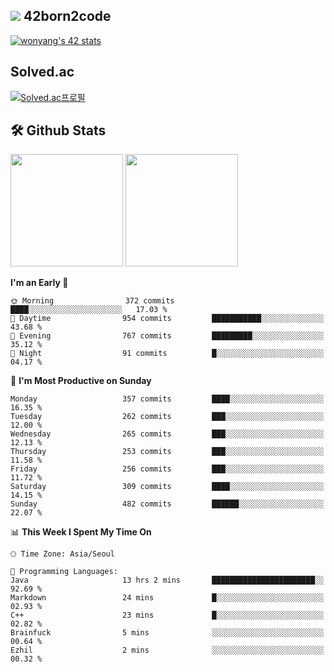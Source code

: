 
## <img src="https://img.shields.io/badge/-000000?style=flat&logo=42&logoColor=white"> 42born2code
[![wonyang's 42 stats](https://badge42.vercel.app/api/v2/cl5nhe5b6007809kydha7ht42/stats?cursusId=21&coalitionId=88)](https://profile.intra.42.fr/users/wonyang)

## Solved.ac
[![Solved.ac프로필](http://mazassumnida.wtf/api/v2/generate_badge?boj=bennyws)](https://solved.ac/bennyws)

## 🛠️ Github Stats
<p>
  <img height="180em" src="https://github-readme-stats-veggie-garden.vercel.app/api?username=gemstoneyang&show_icons=true&include_all_commits=true&bg_color=30,e96443,904e95&title_color=fff&text_color=fff">
  <img height="180em" src="https://github-readme-stats-veggie-garden.vercel.app/api/top-langs/?username=gemstoneyang&layout=compact&bg_color=30,e96443,904e95&title_color=fff&text_color=fff">
</p>

<!--START_SECTION:waka-->
**I'm an Early 🐤** 

```text
🌞 Morning                372 commits         ████░░░░░░░░░░░░░░░░░░░░░   17.03 % 
🌆 Daytime                954 commits         ███████████░░░░░░░░░░░░░░   43.68 % 
🌃 Evening                767 commits         █████████░░░░░░░░░░░░░░░░   35.12 % 
🌙 Night                  91 commits          █░░░░░░░░░░░░░░░░░░░░░░░░   04.17 % 
```
📅 **I'm Most Productive on Sunday** 

```text
Monday                   357 commits         ████░░░░░░░░░░░░░░░░░░░░░   16.35 % 
Tuesday                  262 commits         ███░░░░░░░░░░░░░░░░░░░░░░   12.00 % 
Wednesday                265 commits         ███░░░░░░░░░░░░░░░░░░░░░░   12.13 % 
Thursday                 253 commits         ███░░░░░░░░░░░░░░░░░░░░░░   11.58 % 
Friday                   256 commits         ███░░░░░░░░░░░░░░░░░░░░░░   11.72 % 
Saturday                 309 commits         ████░░░░░░░░░░░░░░░░░░░░░   14.15 % 
Sunday                   482 commits         ██████░░░░░░░░░░░░░░░░░░░   22.07 % 
```


📊 **This Week I Spent My Time On** 

```text
🕑︎ Time Zone: Asia/Seoul

💬 Programming Languages: 
Java                     13 hrs 2 mins       ███████████████████████░░   92.69 % 
Markdown                 24 mins             █░░░░░░░░░░░░░░░░░░░░░░░░   02.93 % 
C++                      23 mins             █░░░░░░░░░░░░░░░░░░░░░░░░   02.82 % 
Brainfuck                5 mins              ░░░░░░░░░░░░░░░░░░░░░░░░░   00.64 % 
Ezhil                    2 mins              ░░░░░░░░░░░░░░░░░░░░░░░░░   00.32 % 
```


<!--END_SECTION:waka-->
